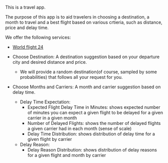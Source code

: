 This is a travel app.

The purpose of this app is to aid travelers in choosing a destination, a month to travel and a best flight based on various crtieria, such as distance, price and delay time.

We offer the following services:
* [World flight 24](http://htmlpreview.github.com/?https://github.com/TZstatsADS/Fall2018-Project2-sec2proj2_grp12/blob/master/app/worldaircrafts.html)

* Choose Destination: A destination suggestion based on your departure city and desired distance and price. 
	* We will provide a random destination(of course, sampled by some probabilities) that follows all your request for you.
* Choose Months and Carriers: A month and carrier suggestion based on delay time.
	* Delay Time Expectation:
		* Expected Flight Delay Time in Minutes: shows expected number of minutes you can expect a given flight to be delayed for a given carrier in a given month
		* Number of Delayed Flights: shows the number of delayed flights a given carrier had in each month (sense of scale)
		* Delay Time Distribution: shows distribution of delay time for a given flight by carrier
	* Delay Reason:
		* Delay Reason Distribution: shows distribution of delay reasons for a given flight and month by carrier

